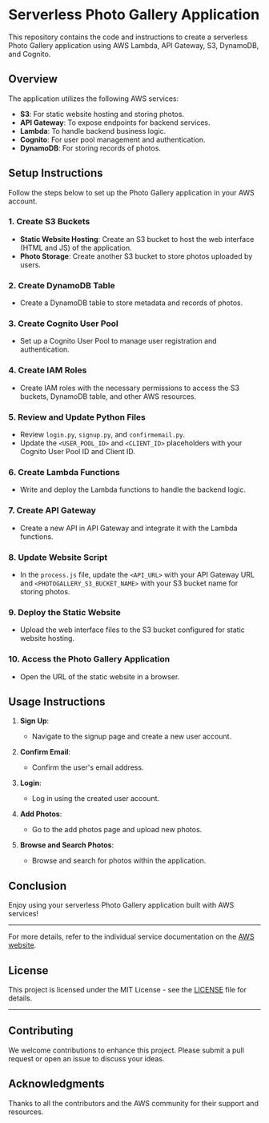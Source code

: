 # Serverless Photo Gallery Application

This repository contains the code and instructions to create a serverless Photo Gallery application using AWS Lambda, API Gateway, S3, DynamoDB, and Cognito.

## Overview

The application utilizes the following AWS services:

- **S3**: For static website hosting and storing photos.
- **API Gateway**: To expose endpoints for backend services.
- **Lambda**: To handle backend business logic.
- **Cognito**: For user pool management and authentication.
- **DynamoDB**: For storing records of photos.

## Setup Instructions

Follow the steps below to set up the Photo Gallery application in your AWS account.

### 1. Create S3 Buckets

- **Static Website Hosting**: Create an S3 bucket to host the web interface (HTML and JS) of the application.
- **Photo Storage**: Create another S3 bucket to store photos uploaded by users.

### 2. Create DynamoDB Table

- Create a DynamoDB table to store metadata and records of photos.

### 3. Create Cognito User Pool

- Set up a Cognito User Pool to manage user registration and authentication.

### 4. Create IAM Roles

- Create IAM roles with the necessary permissions to access the S3 buckets, DynamoDB table, and other AWS resources.

### 5. Review and Update Python Files

- Review `login.py`, `signup.py`, and `confirmemail.py`.
- Update the `<USER_POOL_ID>` and `<CLIENT_ID>` placeholders with your Cognito User Pool ID and Client ID.

### 6. Create Lambda Functions

- Write and deploy the Lambda functions to handle the backend logic.

### 7. Create API Gateway

- Create a new API in API Gateway and integrate it with the Lambda functions.

### 8. Update Website Script

- In the `process.js` file, update the `<API_URL>` with your API Gateway URL and `<PHOTOGALLERY_S3_BUCKET_NAME>` with your S3 bucket name for storing photos.

### 9. Deploy the Static Website

- Upload the web interface files to the S3 bucket configured for static website hosting.

### 10. Access the Photo Gallery Application

- Open the URL of the static website in a browser.

## Usage Instructions

1. **Sign Up**: 
   - Navigate to the signup page and create a new user account.

2. **Confirm Email**:
   - Confirm the user's email address.

3. **Login**:
   - Log in using the created user account.

4. **Add Photos**:
   - Go to the add photos page and upload new photos.

5. **Browse and Search Photos**:
   - Browse and search for photos within the application.

## Conclusion

Enjoy using your serverless Photo Gallery application built with AWS services!

---

For more details, refer to the individual service documentation on the [AWS website](https://aws.amazon.com/documentation/).

## License

This project is licensed under the MIT License - see the [LICENSE](LICENSE) file for details.

---

## Contributing

We welcome contributions to enhance this project. Please submit a pull request or open an issue to discuss your ideas.

## Acknowledgments

Thanks to all the contributors and the AWS community for their support and resources.
